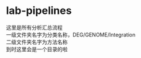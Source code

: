 # lab-pipelines
这里是所有分析汇总流程  
一级文件夹名字为分类名称，DEG/GENOME/Integration  
二级文件夹名字为方法名称  
到时这里会是一个目录的啦  
 
